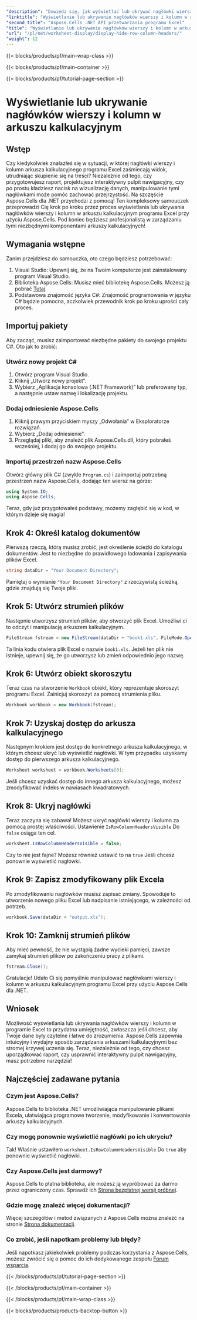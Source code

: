 ```yaml
---
"description": "Dowiedz się, jak wyświetlać lub ukrywać nagłówki wierszy i kolumn w arkuszach kalkulacyjnych programu Excel przy użyciu Aspose.Cells dla .NET. Postępuj zgodnie z naszym szczegółowym samouczkiem."
"linktitle": "Wyświetlanie lub ukrywanie nagłówków wierszy i kolumn w arkuszu kalkulacyjnym"
"second_title": "Aspose.Cells .NET API przetwarzania programu Excel"
"title": "Wyświetlanie lub ukrywanie nagłówków wierszy i kolumn w arkuszu kalkulacyjnym"
"url": "/pl/net/worksheet-display/display-hide-row-column-headers/"
"weight": 12
---
```


{{< blocks/products/pf/main-wrap-class >}}

{{< blocks/products/pf/main-container >}}

{{< blocks/products/pf/tutorial-page-section >}}

# Wyświetlanie lub ukrywanie nagłówków wierszy i kolumn w arkuszu kalkulacyjnym

## Wstęp

Czy kiedykolwiek znalazłeś się w sytuacji, w której nagłówki wierszy i kolumn arkusza kalkulacyjnego programu Excel zaśmiecają widok, utrudniając skupienie się na treści? Niezależnie od tego, czy przygotowujesz raport, projektujesz interaktywny pulpit nawigacyjny, czy po prostu kładziesz nacisk na wizualizację danych, manipulowanie tymi nagłówkami może pomóc zachować przejrzystość. Na szczęście Aspose.Cells dla .NET przychodzi z pomocą! Ten kompleksowy samouczek przeprowadzi Cię krok po kroku przez proces wyświetlania lub ukrywania nagłówków wierszy i kolumn w arkuszu kalkulacyjnym programu Excel przy użyciu Aspose.Cells. Pod koniec będziesz profesjonalistą w zarządzaniu tymi niezbędnymi komponentami arkuszy kalkulacyjnych!

## Wymagania wstępne

Zanim przejdziesz do samouczka, oto czego będziesz potrzebować:

1. Visual Studio: Upewnij się, że na Twoim komputerze jest zainstalowany program Visual Studio.
2. Biblioteka Aspose.Cells: Musisz mieć bibliotekę Aspose.Cells. Możesz ją pobrać [Tutaj](https://releases.aspose.com/cells/net/).
3. Podstawowa znajomość języka C#: Znajomość programowania w języku C# będzie pomocna, aczkolwiek przewodnik krok po kroku uprości cały proces.

## Importuj pakiety

Aby zacząć, musisz zaimportować niezbędne pakiety do swojego projektu C#. Oto jak to zrobić:

### Utwórz nowy projekt C#

1. Otwórz program Visual Studio.
2. Kliknij „Utwórz nowy projekt”.
3. Wybierz „Aplikacja konsolowa (.NET Framework)” lub preferowany typ, a następnie ustaw nazwę i lokalizację projektu.

### Dodaj odniesienie Aspose.Cells

1. Kliknij prawym przyciskiem myszy „Odwołania” w Eksploratorze rozwiązań.
2. Wybierz „Dodaj odniesienie”.
3. Przeglądaj pliki, aby znaleźć plik Aspose.Cells.dll, który pobrałeś wcześniej, i dodaj go do swojego projektu.

### Importuj przestrzeń nazw Aspose.Cells

Otwórz główny plik C# (zwykle `Program.cs`) i zaimportuj potrzebną przestrzeń nazw Aspose.Cells, dodając ten wiersz na górze:

```csharp
using System.IO;
using Aspose.Cells;
```

Teraz, gdy już przygotowałeś podstawy, możemy zagłębić się w kod, w którym dzieje się magia!

## Krok 4: Określ katalog dokumentów

Pierwszą rzeczą, którą musisz zrobić, jest określenie ścieżki do katalogu dokumentów. Jest to niezbędne do prawidłowego ładowania i zapisywania plików Excel.

```csharp
string dataDir = "Your Document Directory";
```

Pamiętaj o wymianie `"Your Document Directory"` z rzeczywistą ścieżką, gdzie znajdują się Twoje pliki.

## Krok 5: Utwórz strumień plików

Następnie utworzysz strumień plików, aby otworzyć plik Excel. Umożliwi ci to odczyt i manipulację arkuszem kalkulacyjnym.

```csharp
FileStream fstream = new FileStream(dataDir + "book1.xls", FileMode.Open);
```

Ta linia kodu otwiera plik Excel o nazwie `book1.xls`. Jeżeli ten plik nie istnieje, upewnij się, że go utworzysz lub zmień odpowiednio jego nazwę.

## Krok 6: Utwórz obiekt skoroszytu

Teraz czas na stworzenie `Workbook` obiekt, który reprezentuje skoroszyt programu Excel. Zainicjuj skoroszyt za pomocą strumienia pliku.

```csharp
Workbook workbook = new Workbook(fstream);
```

## Krok 7: Uzyskaj dostęp do arkusza kalkulacyjnego

Następnym krokiem jest dostęp do konkretnego arkusza kalkulacyjnego, w którym chcesz ukryć lub wyświetlić nagłówki. W tym przypadku uzyskamy dostęp do pierwszego arkusza kalkulacyjnego.

```csharp
Worksheet worksheet = workbook.Worksheets[0];
```

Jeśli chcesz uzyskać dostęp do innego arkusza kalkulacyjnego, możesz zmodyfikować indeks w nawiasach kwadratowych.

## Krok 8: Ukryj nagłówki

Teraz zaczyna się zabawa! Możesz ukryć nagłówki wierszy i kolumn za pomocą prostej właściwości. Ustawienie `IsRowColumnHeadersVisible` Do `false` osiąga ten cel.

```csharp
worksheet.IsRowColumnHeadersVisible = false;
```

Czy to nie jest fajne? Możesz również ustawić to na `true` Jeśli chcesz ponownie wyświetlić nagłówki.

## Krok 9: Zapisz zmodyfikowany plik Excela

Po zmodyfikowaniu nagłówków musisz zapisać zmiany. Spowoduje to utworzenie nowego pliku Excel lub nadpisanie istniejącego, w zależności od potrzeb.

```csharp
workbook.Save(dataDir + "output.xls");
```

## Krok 10: Zamknij strumień plików

Aby mieć pewność, że nie wystąpią żadne wycieki pamięci, zawsze zamykaj strumień plików po zakończeniu pracy z plikami.

```csharp
fstream.Close();
```

Gratulacje! Udało Ci się pomyślnie manipulować nagłówkami wierszy i kolumn w arkuszu kalkulacyjnym programu Excel przy użyciu Aspose.Cells dla .NET. 

## Wniosek

Możliwość wyświetlania lub ukrywania nagłówków wierszy i kolumn w programie Excel to przydatna umiejętność, zwłaszcza jeśli chcesz, aby Twoje dane były czytelne i łatwe do zrozumienia. Aspose.Cells zapewnia intuicyjny i wydajny sposób zarządzania arkuszami kalkulacyjnymi bez stromej krzywej uczenia się. Teraz, niezależnie od tego, czy chcesz uporządkować raport, czy usprawnić interaktywny pulpit nawigacyjny, masz potrzebne narzędzia!

## Najczęściej zadawane pytania

### Czym jest Aspose.Cells?
Aspose.Cells to biblioteka .NET umożliwiająca manipulowanie plikami Excela, ułatwiająca programowe tworzenie, modyfikowanie i konwertowanie arkuszy kalkulacyjnych.

### Czy mogę ponownie wyświetlić nagłówki po ich ukryciu?
Tak! Właśnie ustawiłem `worksheet.IsRowColumnHeadersVisible` Do `true` aby ponownie wyświetlić nagłówki.

### Czy Aspose.Cells jest darmowy?
Aspose.Cells to płatna biblioteka, ale możesz ją wypróbować za darmo przez ograniczony czas. Sprawdź ich [Strona bezpłatnej wersji próbnej](https://releases.aspose.com/).

### Gdzie mogę znaleźć więcej dokumentacji?
Więcej szczegółów i metod związanych z Aspose.Cells można znaleźć na stronie [Strona dokumentacji](https://reference.aspose.com/cells/net/).

### Co zrobić, jeśli napotkam problemy lub błędy?
Jeśli napotkasz jakiekolwiek problemy podczas korzystania z Aspose.Cells, możesz zwrócić się o pomoc do ich dedykowanego zespołu [Forum wsparcia](https://forum.aspose.com/c/cells/9).

{{< /blocks/products/pf/tutorial-page-section >}}

{{< /blocks/products/pf/main-container >}}

{{< /blocks/products/pf/main-wrap-class >}}

{{< blocks/products/products-backtop-button >}}